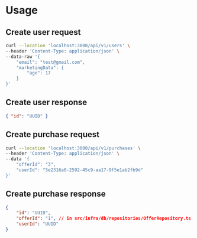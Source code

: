 # Usage

## Create user request
```bash
curl --location 'localhost:3000/api/v1/users' \
--header 'Content-Type: application/json' \
--data-raw '{
    "email": "test@gmail.com",
    "marketingData": {
        "age": 17
    }
}'
```

## Create user response
```json
{ "id": "UUID" }
```

## Create purchase request

```bash
curl --location 'localhost:3000/api/v1/purchases' \
--header 'Content-Type: application/json' \
--data '{
    "offerId": "3",
    "userId": "5e2316a0-2592-45c9-aa17-9f5e1ab2fb9d"
}'
```

## Create purchase response
```json
{
    "id": "UUID",
    "offerId": "1", // in src/infra/db/repositories/OfferRepository.ts there is some seeded data
    "userId": "UUID"
}
```